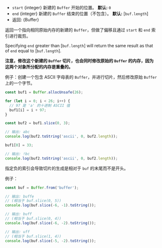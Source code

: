 <!-- YAML
added: v0.3.0
changes:
  - version: v7.1.0, v6.9.2
    pr-url: https://github.com/nodejs/node/pull/9341
    description: Coercing the offsets to integers now handles values outside
                 the 32-bit integer range properly.
  - version: v7.0.0
    pr-url: https://github.com/nodejs/node/pull/9101
    description: All offsets are now coerced to integers before doing any
                 calculations with them.
-->

* `start` {integer} 新建的 `Buffer` 开始的位置。 **默认:** `0`
* `end` {integer} 新建的 `Buffer` 结束的位置（不包含）。
  **默认:** [`buf.length`]
* 返回: {Buffer}

返回一个指向相同原始内存的新建的 `Buffer`，但做了偏移且通过 `start` 和 `end` 索引进行裁剪。

Specifying `end` greater than [`buf.length`] will return the same result as
that of `end` equal to [`buf.length`].

**注意，修改这个新建的 `Buffer` 切片，也会同时修改原始的 `Buffer` 的内存，因为这两个对象所分配的内存是重叠的。**

例子：创建一个包含 ASCII 字母表的 `Buffer`，并进行切片，然后修改原始 `Buffer` 上的一个字节。

```js
const buf1 = Buffer.allocUnsafe(26);

for (let i = 0; i < 26; i++) {
  // 97 是 'a' 的十进制 ASCII 值 
  buf1[i] = i + 97;
}

const buf2 = buf1.slice(0, 3);

// 输出: abc
console.log(buf2.toString('ascii', 0, buf2.length));

buf1[0] = 33;

// 输出: !bc
console.log(buf2.toString('ascii', 0, buf2.length));
```

指定负的索引会导致切片的生成是相对于 `buf` 的末尾而不是开头。

例子：

```js
const buf = Buffer.from('buffer');

// 输出: buffe
// (相当于 buf.slice(0, 5))
console.log(buf.slice(-6, -1).toString());

// 输出: buff
// (相当于 buf.slice(0, 4))
console.log(buf.slice(-6, -2).toString());

// 输出: uff
// (相当于 buf.slice(1, 4))
console.log(buf.slice(-5, -2).toString());
```


